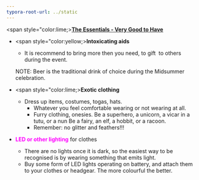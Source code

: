 ```yaml
---
typora-root-url: ../static
---
```


<span style="color:lime;><u>**The Essentials - Very Good to Have**</u></span>  

- <span style="color:yellow;>**Intoxicating aids**</span>
  - It is recommend to bring more then you need, to gift  to others during the event.

  NOTE: Beer is the traditional drink of choice during the Midsummer celebration.


- <span style="color:lime;>**Exotic clothing**</span>
  - Dress up items, costumes, togas, hats. 
    - Whatever you feel comfortable wearing or not wearing at all.
    - Furry clothing, onesies. Be a superhero, a unicorn, a vicar in a tutu, or a nun Be a fairy, an elf, a hobbit, or a racoon.
    - <span style="color=yellow;">Remember</span>: no glitter and feathers!!!
- <span style="color:fuchsia;">**LED or other lighting** </span>for clothes  
  - There are no lights once it is dark, so the easiest way to be recognised is by wearing something that emits light. 
  - Buy some form of LED lights operating on battery, and attach them to your clothes or headgear. The more colourful the better.


